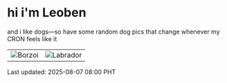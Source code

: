 # hi i'm Leoben

and i like dogs—so have some random dog pics that change whenever my CRON feels like it

|  |  |
|--------|----------|
| ![Borzoi](https://random-dog-vercel.vercel.app/api/random-borzoi?v=1754524812) | ![Labrador](https://random-dog-vercel.vercel.app/api/random-labrador?v=1754524812) |

Last updated: 2025-08-07 08:00 PHT
